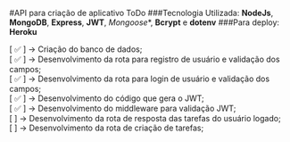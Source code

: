 #API para criação de aplicativo ToDo
###Tecnologia Utilizada: **NodeJs**, **MongoDB**, **Express**, **JWT**, *Mongoose**, **Bcrypt** e **dotenv**
###Para deploy: **Heroku**

[ ✅ ] -> Criação do banco de dados;<br/>
[ ✅ ] -> Desenvolvimento da rota para registro de usuário e validação dos campos;<br/>
[ ✅ ] -> Desenvolvimento da rota para login de usuário e validação dos campos;<br/>
[ ✅ ] -> Desenvolvimento do código que gera o JWT;<br/>
[ ✅ ] -> Desenvolvimento do middleware para validação JWT;<br/>
[  ] -> Desenvolvimento da rota de resposta das tarefas do usuário logado;<br/>
[  ] -> Desenvolvimento da rota de criação de tarefas;<br/>
